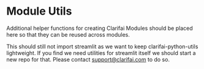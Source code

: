 # Module Utils

Additional helper functions for creating Clarifai Modules should be placed here so that they can be reused across modules.

This should still not import streamlit as we want to keep clarifai-python-utils lightweight. If you find we need utilities for streamlit itself we should start a new repo for that. Please contact support@clarifai.com to do so.
